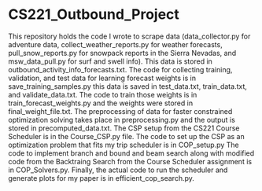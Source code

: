 # CS221_Outbound_Project

This repository holds the code I wrote to scrape data (data_collector.py for adventure data, collect_weather_reports.py for weather forecasts, pull_snow_reports.py for snowpack reports in the Sierra Nevadas, and msw_data_pull.py for surf and swell info). This data is stored in outbound_activity_info_forecasts.txt. The code for collecting training, validation, and test data for learning forecast weights is in save_training_samples.py this data is saved in test_data.txt, train_data.txt, and validate_data.txt. The code to train those weights is in train_forecast_weights.py and the weights were stored in final_weight_file.txt. The preprocessing of data for faster constrained optimization solving takes place in preprocessing.py and the output is stored in precomputed_data.txt. The CSP setup from the CS221 Course Scheduler is in the Course_CSP.py file. The code to set up the CSP as an optimization problem that fits my trip scheduler is in COP_setup.py The code to implement branch and bound and beam search along with modified code from the Backtraing Search from the Course Scheduler assignment is in COP_Solvers.py. Finally, the actual code to run the scheduler and generate plots for my paper is in efficient_cop_search.py.